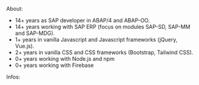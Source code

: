 About:

- 14+ years as SAP developer in ABAP/4 and ABAP-OO.
- 14+ years working with SAP ERP (focus on modules SAP-SD, SAP-MM and SAP-MDG).
- 1+ years in vanilla Javascript and Javascript frameworks (jQuery, Vue.js).
- 2+ years in vanilla CSS and CSS frameworks (Bootstrap, Tailwind CSS).
- 0+ years working with Node.js and npm
- 0+ years working with Firebase

Infos:



